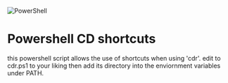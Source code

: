 ![PowerShell](https://img.shields.io/badge/PowerShell-%235391FE.svg?style=for-the-badge&logo=powershell&logoColor=white)
# Powershell CD shortcuts
this powershell script allows the use of shortcuts when using 'cdr'.
edit to cdr.ps1 to your liking then add its directory into the enviornment variables under PATH.
